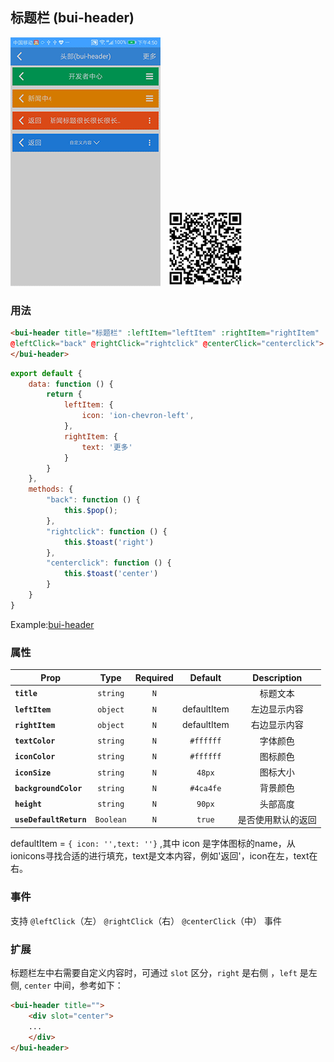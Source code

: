 ## 标题栏 \(bui-header\)

![](../assets/gif/header.gif)&nbsp;&nbsp;&nbsp;<img src="../assets/qrcode/header.png" alt="" width="120px">


### 用法

```html
<bui-header title="标题栏" :leftItem="leftItem" :rightItem="rightItem" 
@leftClick="back" @rightClick="rightclick" @centerClick="centerclick">
</bui-header>
```

```javascript
export default {
    data: function () {
        return {
            leftItem: {
                icon: 'ion-chevron-left',
            },
            rightItem: {
                text: '更多'
            }
        }
    },
    methods: {
        "back": function () {
            this.$pop();
        },
        "rightclick": function () {
            this.$toast('right')
        },
        "centerclick": function () {
            this.$toast('center')
        }
    }
}

```
Example:[bui-header](https://github.com/bingo-oss/bui-weex-sample/blob/master/src/views/example/header-demo.vue)


### 属性

| Prop | Type | Required | Default | Description |
| ---- |:----:|:---:|:-------:| :----------:|
| **`title`** | `string` | `N` |  | 标题文本 |
| **`leftItem`** | `object` | `N` | defaultItem | 左边显示内容|
| **`rightItem`** | `object` | `N` | defaultItem | 右边显示内容|
| **`textColor`** | `string` | `N` | `#ffffff` | 字体颜色 |
| **`iconColor`** | `string` | `N` | `#ffffff` | 图标颜色 |
| **`iconSize`** | `string` | `N` | `48px` | 图标大小|
| **`backgroundColor`** | `string` | `N` | `#4ca4fe` | 背景颜色 |
| **`height`** | `string` | `N` | `90px` | 头部高度 |
| **`useDefaultReturn`** | `Boolean` | `N` | `true` | 是否使用默认的返回 |

defaultItem = `{ icon: '',text: ''}` ,其中 icon 是字体图标的name，从ionicons寻找合适的进行填充，text是文本内容，例如'返回'，icon在左，text在右。

### 事件

支持 `@leftClick`（左） `@rightClick`（右） `@centerClick`（中） 事件


### 扩展

标题栏左中右需要自定义内容时，可通过 `slot` 区分，`right` 是右侧 ，`left` 是左侧, `center` 中间，参考如下：

```html
<bui-header title="">
    <div slot="center">
    ...
    </div>
</bui-header>
```
